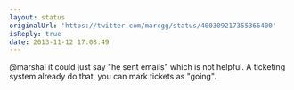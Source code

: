 ```yaml
---
layout: status
originalUrl: 'https://twitter.com/marcgg/status/400309217355366400'
isReply: true
date: 2013-11-12 17:08:49
---
```


@marshal it could just say "he sent emails" which is not helpful. A ticketing system already do that, you can mark tickets as "going".
